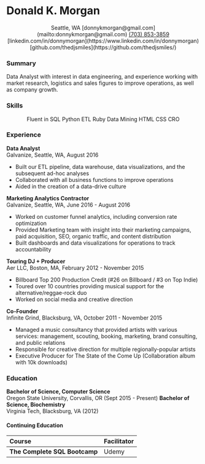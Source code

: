 # Donald K. Morgan

<center><i class="fa fa-globe"></i> Seattle, WA <i class="fa fa-envelope"></i> [donnykmorgan@gmail.com](mailto:donnykmorgan@gmail.com)  
<i class="fa fa-phone"></i> <a href="imessage://donnymorgan5@gmail.com">(703) 853-3859</a> <i class="fa fa-linkedin"></i> [linkedin.com/in/donnymorgan](https://www.linkedin.com/in/donnymorgan)  
<i class="fa fa-github"></i> [github.com/thedjsmiles](https://github.com/thedjsmiles/)</center>

### Summary  
Data Analyst with interest in data engineering, and experience working with market research, logistics and sales figures to improve operations, as well as company growth.

### Skills
<center>Fluent in SQL <i class="fa fa-asterisk"></i> Python <i class="fa fa-asterisk"></i> ETL <i class="fa fa-asterisk"></i> Ruby <i class="fa fa-asterisk"></i> Data Mining <i class="fa fa-asterisk"></i> HTML <i class="fa fa-asterisk"></i> CSS <i class="fa fa-asterisk"></i> CRO </center>


### Experience
**Data Analyst**  
Galvanize, Seattle, WA, August 2016  
- Built our ETL pipeline, data warehouse, data visualizations, and the subsequent ad-hoc analyses
- Collaborated with all business functions to improve operations 
- Aided in the creation of a data-drive culture 

**Marketing Analytics Contractor**  
Galvanize, Seattle, WA, June 2016 - August 2016  
- Worked on customer funnel analytics, including conversion rate optimization
- Provided Marketing team with insight into their marketing campaigns, paid acquisition, SEO, organic traffic, and content distribution
- Built dashboards and data visualizations for operations to track accountability

**Touring DJ + Producer**  
Aer LLC, Boston, MA, February 2012 - November 2015  
- Billboard Top 200 Production Credit (#26 on Billboard / #3 on Top Indie)
- Toured over 10 countries providing musical support for the alternative/reggae-rock duo
- Worked on social media and creative direction

**Co-Founder**  
Infinite Grind, Blacksburg, VA, October 2011 - November 2015  
- Managed a music consultancy that provided artists with various services: management, scouting, booking, marketing, brand consulting, and public relations
- Responsible for creative direction for multiple regionally-popular artists
- Executive Producer for The State of the Come Up (Collaboration album with 10k downloads)


### Education
**Bachelor of Science, Computer Science**  
Oregon State University, Corvallis, OR (Sept 2015 - Present)
**Bachelor of Science, Biochemistry**  
Virginia Tech, Blacksburg, VA (2012)

#### Continuing Education
Course   | Facilitator   |
:--- | :--- |
**The Complete SQL Bootcamp** | Udemy |

